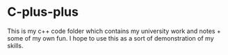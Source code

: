 # C-plus-plus
This is my c++ code folder which contains my university work and notes + some of my own fun.
I hope to use this as a sort of demonstration of my skills.